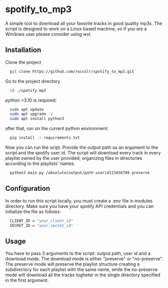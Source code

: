 
# spotify_to_mp3

A simple tool to download all your favorite tracks in good quality mp3s.
The script is designed to work on a Linux based machine, so if you are a Windows user please consider using wsl. 





## Installation
Clone the project

```bash
  git clone https://github.com/roccolr/spotify_to_mp3.git
```

Go to the project directory

```bash
  cd ./spotify.mp3
```

python >3.10 is required:

```bash
  sudo apt update 
  sudo apt upgrade -y
  sudo apt install python3
```

after that, run on the current python environment:

```bash
  pip install -r requirements.txt
```

Now you can run the scipt. Provide the output path as an argument to the script and the spotify user id. The script will download every track in every playlist owned by the user provided, organizing files in directories according to the playlists' names.

```bash
  python3 main.py /absolute/output/path userid123456789 preserve
```

## Configuration
In order to run this script locally, you must create a .env file in modules directory. Make sure you have your spotify API credentials and you can initialize the file as follows:


```bash
  CLIENT_ID = "your_client_id"
  SECRET_ID = "your_secret_id"

```

## Usage
You have to pass 3 arguments to the script: output path, user id and a download mode. The download mode is either "preserve" or "no-preserve". The preserve mode will preserve the playlist structure creating a subdirectory for each playlist with the same name, while the no-preserve mode will download all the tracks togheter in the single directory specified in the first argument. 
    
